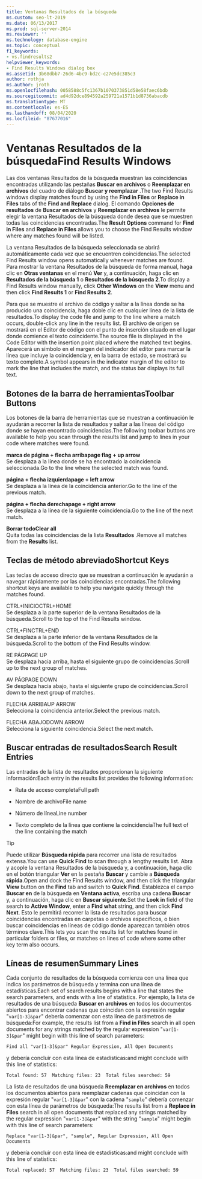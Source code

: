 ```yaml
---
title: Ventanas Resultados de la búsqueda
ms.custom: seo-lt-2019
ms.date: 06/13/2017
ms.prod: sql-server-2014
ms.reviewer: ''
ms.technology: database-engine
ms.topic: conceptual
f1_keywords:
- vs.findresults2
helpviewer_keywords:
- Find Results Windows dialog box
ms.assetid: 3b68dbb7-26d6-4bc9-bd2c-c27e5dc385c3
author: rothja
ms.author: jroth
ms.openlocfilehash: 0058588c5fc1367b1070373851d58e58faec6bdb
ms.sourcegitcommit: ad4d92dce894592a259721a1571b1d8736abacdb
ms.translationtype: MT
ms.contentlocale: es-ES
ms.lasthandoff: 08/04/2020
ms.locfileid: "87677016"
---
```

# <a name="find-results-windows"></a><span data-ttu-id="e32a9-102">Ventanas Resultados de la búsqueda</span><span class="sxs-lookup"><span data-stu-id="e32a9-102">Find Results Windows</span></span>
  <span data-ttu-id="e32a9-103">Las dos ventanas Resultados de la búsqueda muestran las coincidencias encontradas utilizando las pestañas **Buscar en archivos** o **Reemplazar en archivos** del cuadro de diálogo **Buscar y reemplazar** .</span><span class="sxs-lookup"><span data-stu-id="e32a9-103">The two Find Results windows display matches found by using the **Find in Files** or **Replace in Files** tabs of the **Find and Replace** dialog.</span></span> <span data-ttu-id="e32a9-104">El comando **Opciones de resultados** de **Buscar en archivos** y **Reemplazar en archivos** le permite elegir la ventana Resultados de la búsqueda donde desea que se muestren todas las coincidencias encontradas.</span><span class="sxs-lookup"><span data-stu-id="e32a9-104">The **Result Options** command for **Find in Files** and **Replace in Files** allows you to choose the Find Results window where any matches found will be listed.</span></span>  
  
 <span data-ttu-id="e32a9-105">La ventana Resultados de la búsqueda seleccionada se abrirá automáticamente cada vez que se encuentren coincidencias.</span><span class="sxs-lookup"><span data-stu-id="e32a9-105">The selected Find Results window opens automatically whenever matches are found.</span></span> <span data-ttu-id="e32a9-106">Para mostrar la ventana Resultados de la búsqueda de forma manual, haga clic en **Otras ventanas** en el menú **Ver** y, a continuación, haga clic en **Resultados de la búsqueda 1** o **Resultados de la búsqueda 2**.</span><span class="sxs-lookup"><span data-stu-id="e32a9-106">To display a Find Results window manually, click **Other Windows** on the **View** menu and then click **Find Results 1** or **Find Results 2**.</span></span>  
  
 <span data-ttu-id="e32a9-107">Para que se muestre el archivo de código y saltar a la línea donde se ha producido una coincidencia, haga doble clic en cualquier línea de la lista de resultados.</span><span class="sxs-lookup"><span data-stu-id="e32a9-107">To display the code file and jump to the line where a match occurs, double-click any line in the results list.</span></span> <span data-ttu-id="e32a9-108">El archivo de origen se mostrará en el Editor de código con el punto de inserción situado en el lugar donde comience el texto coincidente.</span><span class="sxs-lookup"><span data-stu-id="e32a9-108">The source file is displayed in the Code Editor with the insertion point placed where the matched text begins.</span></span> <span data-ttu-id="e32a9-109">Aparecerá un símbolo en el margen del indicador del editor para marcar la línea que incluye la coincidencia y, en la barra de estado, se mostrará su texto completo.</span><span class="sxs-lookup"><span data-stu-id="e32a9-109">A symbol appears in the indicator margin of the editor to mark the line that includes the match, and the status bar displays its full text.</span></span>  
  
## <a name="toolbar-buttons"></a><span data-ttu-id="e32a9-110">Botones de la barra de herramientas</span><span class="sxs-lookup"><span data-stu-id="e32a9-110">Toolbar Buttons</span></span>  
 <span data-ttu-id="e32a9-111">Los botones de la barra de herramientas que se muestran a continuación le ayudarán a recorrer la lista de resultados y saltar a las líneas del código donde se hayan encontrado coincidencias.</span><span class="sxs-lookup"><span data-stu-id="e32a9-111">The following toolbar buttons are available to help you scan through the results list and jump to lines in your code where matches were found.</span></span>  
  
 <span data-ttu-id="e32a9-112">**marca de página + flecha arriba**</span><span class="sxs-lookup"><span data-stu-id="e32a9-112">**page flag + up arrow**</span></span>  
 <span data-ttu-id="e32a9-113">Se desplaza a la línea donde se ha encontrado la coincidencia seleccionada.</span><span class="sxs-lookup"><span data-stu-id="e32a9-113">Go to the line where the selected match was found.</span></span>  
  
 <span data-ttu-id="e32a9-114">**página + flecha izquierda**</span><span class="sxs-lookup"><span data-stu-id="e32a9-114">**page + left arrow**</span></span>  
 <span data-ttu-id="e32a9-115">Se desplaza a la línea de la coincidencia anterior.</span><span class="sxs-lookup"><span data-stu-id="e32a9-115">Go to the line of the previous match.</span></span>  
  
 <span data-ttu-id="e32a9-116">**página + flecha derecha**</span><span class="sxs-lookup"><span data-stu-id="e32a9-116">**page + right arrow**</span></span>  
 <span data-ttu-id="e32a9-117">Se desplaza a la línea de la siguiente coincidencia.</span><span class="sxs-lookup"><span data-stu-id="e32a9-117">Go to the line of the next match.</span></span>  
  
 <span data-ttu-id="e32a9-118">**Borrar todo**</span><span class="sxs-lookup"><span data-stu-id="e32a9-118">**Clear all**</span></span>  
 <span data-ttu-id="e32a9-119">Quita todas las coincidencias de la lista **Resultados** .</span><span class="sxs-lookup"><span data-stu-id="e32a9-119">Remove all matches from the **Results** list.</span></span>  
  
## <a name="shortcut-keys"></a><span data-ttu-id="e32a9-120">Teclas de método abreviado</span><span class="sxs-lookup"><span data-stu-id="e32a9-120">Shortcut Keys</span></span>  
 <span data-ttu-id="e32a9-121">Las teclas de acceso directo que se muestran a continuación le ayudarán a navegar rápidamente por las coincidencias encontradas.</span><span class="sxs-lookup"><span data-stu-id="e32a9-121">The following shortcut keys are available to help you navigate quickly through the matches found.</span></span>  
  
 <span data-ttu-id="e32a9-122">CTRL+INICIO</span><span class="sxs-lookup"><span data-stu-id="e32a9-122">CTRL+HOME</span></span>  
 <span data-ttu-id="e32a9-123">Se desplaza a la parte superior de la ventana Resultados de la búsqueda.</span><span class="sxs-lookup"><span data-stu-id="e32a9-123">Scroll to the top of the Find Results window.</span></span>  
  
 <span data-ttu-id="e32a9-124">CTRL+FIN</span><span class="sxs-lookup"><span data-stu-id="e32a9-124">CTRL+END</span></span>  
 <span data-ttu-id="e32a9-125">Se desplaza a la parte inferior de la ventana Resultados de la búsqueda.</span><span class="sxs-lookup"><span data-stu-id="e32a9-125">Scroll to the bottom of the Find Results window.</span></span>  
  
 <span data-ttu-id="e32a9-126">RE PÁG</span><span class="sxs-lookup"><span data-stu-id="e32a9-126">PAGE UP</span></span>  
 <span data-ttu-id="e32a9-127">Se desplaza hacia arriba, hasta el siguiente grupo de coincidencias.</span><span class="sxs-lookup"><span data-stu-id="e32a9-127">Scroll up to the next group of matches.</span></span>  
  
 <span data-ttu-id="e32a9-128">AV PÁG</span><span class="sxs-lookup"><span data-stu-id="e32a9-128">PAGE DOWN</span></span>  
 <span data-ttu-id="e32a9-129">Se desplaza hacia abajo, hasta el siguiente grupo de coincidencias.</span><span class="sxs-lookup"><span data-stu-id="e32a9-129">Scroll down to the next group of matches.</span></span>  
  
 <span data-ttu-id="e32a9-130">FLECHA ARRIBA</span><span class="sxs-lookup"><span data-stu-id="e32a9-130">UP ARROW</span></span>  
 <span data-ttu-id="e32a9-131">Selecciona la coincidencia anterior.</span><span class="sxs-lookup"><span data-stu-id="e32a9-131">Select the previous match.</span></span>  
  
 <span data-ttu-id="e32a9-132">FLECHA ABAJO</span><span class="sxs-lookup"><span data-stu-id="e32a9-132">DOWN ARROW</span></span>  
 <span data-ttu-id="e32a9-133">Selecciona la siguiente coincidencia.</span><span class="sxs-lookup"><span data-stu-id="e32a9-133">Select the next match.</span></span>  
  
## <a name="search-result-entries"></a><span data-ttu-id="e32a9-134">Buscar entradas de resultados</span><span class="sxs-lookup"><span data-stu-id="e32a9-134">Search Result Entries</span></span>  
 <span data-ttu-id="e32a9-135">Las entradas de la lista de resultados proporcionan la siguiente información:</span><span class="sxs-lookup"><span data-stu-id="e32a9-135">Each entry in the results list provides the following information:</span></span>  
  
-   <span data-ttu-id="e32a9-136">Ruta de acceso completa</span><span class="sxs-lookup"><span data-stu-id="e32a9-136">Full path</span></span>  
  
-   <span data-ttu-id="e32a9-137">Nombre de archivo</span><span class="sxs-lookup"><span data-stu-id="e32a9-137">File name</span></span>  
  
-   <span data-ttu-id="e32a9-138">Número de línea</span><span class="sxs-lookup"><span data-stu-id="e32a9-138">Line number</span></span>  
  
-   <span data-ttu-id="e32a9-139">Texto completo de la línea que contiene la coincidencia</span><span class="sxs-lookup"><span data-stu-id="e32a9-139">The full text of the line containing the match</span></span>  
  
> [!TIP]  
>  <span data-ttu-id="e32a9-140">Puede utilizar **Búsqueda rápida** para recorrer una lista de resultados extensa.</span><span class="sxs-lookup"><span data-stu-id="e32a9-140">You can use **Quick Find** to scan through a lengthy results list.</span></span> <span data-ttu-id="e32a9-141">Abra y acople la ventana Resultados de la búsqueda y, a continuación, haga clic en el botón triangular **Ver** en la pestaña **Buscar** y cambie a **Búsqueda rápida**.</span><span class="sxs-lookup"><span data-stu-id="e32a9-141">Open and dock the Find Results window, and then click the triangular **View** button on the **Find** tab and switch to **Quick Find**.</span></span> <span data-ttu-id="e32a9-142">Establezca el campo **Buscar en** de la búsqueda en **Ventana activa**, escriba una cadena **Buscar** y, a continuación, haga clic en **Buscar siguiente**.</span><span class="sxs-lookup"><span data-stu-id="e32a9-142">Set the **Look in** field of the search to **Active Window**, enter a **Find what** string, and then click **Find Next**.</span></span> <span data-ttu-id="e32a9-143">Esto le permitirá recorrer la lista de resultados para buscar coincidencias encontradas en carpetas o archivos específicos, o bien buscar coincidencias en líneas de código donde aparezcan también otros términos clave.</span><span class="sxs-lookup"><span data-stu-id="e32a9-143">This lets you scan the results list for matches found in particular folders or files, or matches on lines of code where some other key term also occurs.</span></span>  
  
## <a name="summary-lines"></a><span data-ttu-id="e32a9-144">Líneas de resumen</span><span class="sxs-lookup"><span data-stu-id="e32a9-144">Summary Lines</span></span>  
 <span data-ttu-id="e32a9-145">Cada conjunto de resultados de la búsqueda comienza con una línea que indica los parámetros de búsqueda y termina con una línea de estadísticas.</span><span class="sxs-lookup"><span data-stu-id="e32a9-145">Each set of search results begins with a line that states the search parameters, and ends with a line of statistics.</span></span> <span data-ttu-id="e32a9-146">Por ejemplo, la lista de resultados de una búsqueda **Buscar en archivos** en todos los documentos abiertos para encontrar cadenas que coincidan con la expresión regular "`var[1-3]&par`" debería comenzar con esta línea de parámetros de búsqueda:</span><span class="sxs-lookup"><span data-stu-id="e32a9-146">For example, the results list from a **Find in Files** search in all open documents for any strings matched by the regular expression "`var[1-3]&par`" might begin with this line of search parameters:</span></span>  
  
 `Find all "var[1-3]&par" Regular Expression, All Open Documents`  
  
 <span data-ttu-id="e32a9-147">y debería concluir con esta línea de estadísticas:</span><span class="sxs-lookup"><span data-stu-id="e32a9-147">and might conclude with this line of statistics:</span></span>  
  
 `Total found: 57  Matching files: 23  Total files searched: 59`  
  
 <span data-ttu-id="e32a9-148">La lista de resultados de una búsqueda **Reemplazar en archivos** en todos los documentos abiertos para reemplazar cadenas que coincidan con la expresión regular "`var[1-3]&par`" con la cadena "`sample`" debería comenzar con esta línea de parámetros de búsqueda:</span><span class="sxs-lookup"><span data-stu-id="e32a9-148">The results list from a **Replace in Files** search in all open documents that replaced any strings matched by the regular expression "`var[1-3]&par`" with the string "`sample`" might begin with this line of search parameters:</span></span>  
  
 `Replace "var[1-3]&par", "sample", Regular Expression, All Open Documents`  
  
 <span data-ttu-id="e32a9-149">y debería concluir con esta línea de estadísticas:</span><span class="sxs-lookup"><span data-stu-id="e32a9-149">and might conclude with this line of statistics:</span></span>  
  
 `Total replaced: 57  Matching files: 23  Total files searched: 59`  
